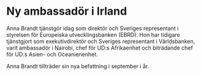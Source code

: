 # Ny ambassadör i Irland

Anna Brandt tjänstgör idag som direktör och Sveriges representant i styrelsen för Europeiska utvecklingsbanken (EBRD). Hon har tidigare tjänstgjort som exekutivdirektör och Sveriges representant i Världsbanken, varit ambassadör i Nairobi, chef för UD:s Afrikaenhet och biträdande chef för UD:s Asien\- och Oceanienenhet.

Anna Brandt tillträder sin nya befattning i september i år.
